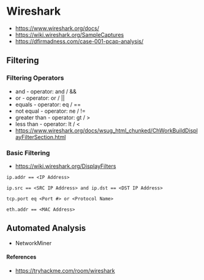 # Wireshark

* https://www.wireshark.org/docs/
* https://wiki.wireshark.org/SampleCaptures
* https://dfirmadness.com/case-001-pcap-analysis/

## Filtering

### Filtering Operators

* and - operator: and / &&
* or - operator: or / ||
* equals - operator: eq / ==
* not equal - operator: ne / !=
* greater than - operator: gt /  >
* less than - operator: lt / <
* https://www.wireshark.org/docs/wsug_html_chunked/ChWorkBuildDisplayFilterSection.html

### Basic Filtering
* https://wiki.wireshark.org/DisplayFilters
```
ip.addr == <IP Address>
```
```
ip.src == <SRC IP Address> and ip.dst == <DST IP Address>
```
```
tcp.port eq <Port #> or <Protocol Name>
```
```
eth.addr == <MAC Address>
```

## Automated Analysis

* NetworkMiner


#### References
* https://tryhackme.com/room/wireshark

